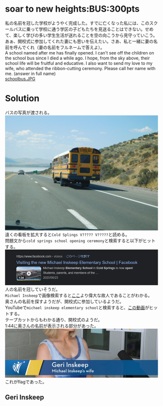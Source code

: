 # soar to new heights:BUS:300pts
私の名前を冠した学校がようやく完成した。すでに亡くなった私には、このスクールバスに乗って学校に通う学区の子どもたちを見送ることはできない。せめて、楽しく学びの多い学生生活が送れることを空の向こうから見守っていこう。あぁ、開校式に参加してくれた妻にも思いを伝えたい。さあ、私と一緒に妻の名前を呼んでくれ（妻の名前をフルネームで答えよ）。  
A school named after me has finally opened. I can't see off the children on the school bus since I died a while ago. I hope, from the sky above, their school life will be fruitful and educative. I also want to send my love to my wife, who attended the ribbon-cutting ceremony. Please call her name with me. (answer in full name)  
[schoolbus.JPG](schoolbus.JPG)  

# Solution
バスの写真が渡される。  
![schoolbus.JPG](schoolbus.JPG)  
遠くの看板を拡大すると`Cold Splings V????? V?????`と読める。  
問題文から`cold springs school opening ceremony`と検索すると以下がヒットする。  
![cs.png](images/cs.png)  
人の名前を冠していそうだ。  
`Michael Inskeep`で画像検索すると[ここ](https://www.washoeschools.net/Page/16215)より偉大な故人であることがわかる。  
奥さんの名前を探すようだが、開校式に参加しているようだ。  
YouTubeで`michael inskeep elementary school`と検索すると、[この動画](https://www.youtube.com/watch?v=5Zr09_TCPo0)がヒットする。  
テープカットからもわかる通り、開校式のようだ。  
1:44に奥さんの名前が表示される部分があった。  
![miw.png](images/miw.png)  
これがflagであった。  

## Geri Inskeep